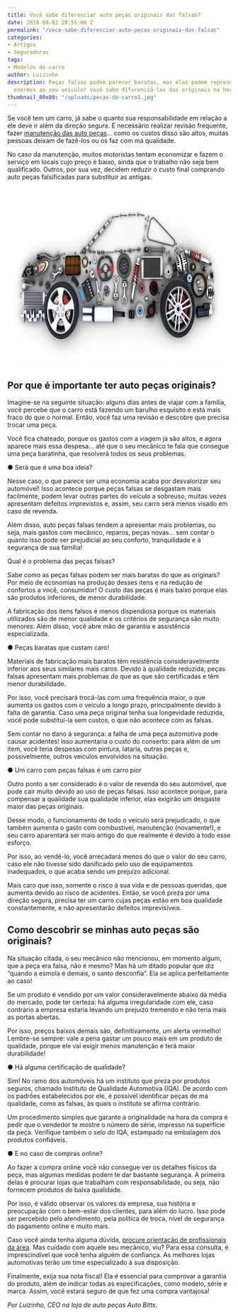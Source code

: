 ```yaml
---
title: Você sabe diferenciar auto peças originais das falsas?
date: 2018-08-02 20:55:00 Z
permalink: "/voce-sabe-diferenciar-auto-pecas-originais-das-falsas"
categories:
- Artigos
- Seguradoras
tags:
- Modelos de carro
author: Luizinho
description: Peças falsas podem parecer baratas, mas elas podem representar danos
  enormes ao seu veículo! Você sabe diferenciá-las das originais na hora da compra?
thumbnail_80x80: "/uploads/pecas-de-carro1.jpg"
---
```


Se você tem um carro, já sabe o quanto sua responsabilidade em relação a ele deve ir além da direção segura. É necessário realizar revisão frequente, fazer [manutenção das auto peças](https://autobitts.com.br/)… como os custos disso são altos, muitas pessoas deixam de fazê-los ou os faz com má qualidade.

No caso da manutenção, muitos motoristas tentam economizar e fazem o serviço em locais cujo preço é baixo, ainda que o trabalho não seja bem qualificado. Outros, por sua vez, decidem reduzir o custo final comprando auto peças falsificadas para substituir as antigas.


<a href="/uploads/pecas-de-carro.jpg"><img class="alignleft size-medium wp-image-3447" src="/uploads/pecas-de-carro.jpg"  alt=""  width="868" height="403"/></a>
## Por que é importante ter auto peças originais?

Imagine-se na seguinte situação: alguns dias antes de viajar com a família, você percebe que o carro está fazendo um barulho esquisito e está mais fraco do que o normal. Então, você faz uma revisão e descobre que precisa trocar uma peça.

Você fica chateado, porque os gastos com a viagem já são altos, e agora aparece mais essa despesa… até que o seu mecânico te fala que consegue uma peça baratinha, que resolverá todos os seus problemas.

● Será que é uma boa ideia?

Nesse caso, o que parece ser uma economia acaba por desvalorizar seu automóvel! Isso acontece porque peças falsas se desgastam mais facilmente, podem levar outras partes do veículo a sobreuso, muitas vezes apresentam defeitos imprevistos e, assim, seu carro será menos visado em caso de revenda.

Além disso, auto peças falsas tendem a apresentar mais problemas, ou seja, mais gastos com mecânico, reparos, peças novas… sem contar o quanto isso pode ser prejudicial ao seu conforto, tranquilidade e à segurança de sua família!

Qual é o problema das peças falsas?

Sabe como as peças falsas podem ser mais baratas do que as originais? Por meio de economias na produção desses itens e na redução de confortos a você, consumidor! O custo das peças é mais baixo porque elas são produtos inferiores, de menor durabilidade.

A fabricação dos itens falsos é menos dispendiosa porque os materiais utilizados são de menor qualidade e os critérios de segurança são muito menores. Além disso, você abre mão de garantia e assistência especializada.

● Peças baratas que custam caro!

Materiais de fabricação mais baratos têm resistência consideravelmente inferior aos seus similares mais caros. Devido à qualidade reduzida, peças falsas apresentam mais problemas do que as que são certificadas e têm menor durabilidade.

Por isso, você precisará trocá-las com uma frequência maior, o que aumenta os gastos com o veículo a longo prazo, principalmente devido à falta de garantia. Caso uma peça original tenha sua longevidade reduzida, você pode substituí-la sem custos, o que não acontece com as falsas.

Sem contar no dano à segurança: a falha de uma peça automotiva pode causar acidentes! Isso aumentaria o custo do conserto: para além de um item, você teria despesas com pintura, lataria, outras peças e, possivelmente, outros veículos envolvidos na situação.

● Um carro com peças falsas é um carro pior

Outro ponto a ser considerado é o valor de revenda do seu automóvel, que pode cair muito devido ao uso de peças falsas. Isso acontece porque, para compensar a qualidade sua qualidade inferior, elas exigirão um desgaste maior das peças originais.

Desse modo, o funcionamento de todo o veículo será prejudicado, o que também aumenta o gasto com combustível, manutenção (novamente!), e seu carro aparentará ser mais antigo do que realmente é devido a todo esse esforço.

Por isso, ao vendê-lo, você arrecadará menos do que o valor do seu carro, caso ele não tivesse sido danificado pelo uso de equipamentos inadequados, o que acaba sendo um prejuízo adicional.

Mais caro que isso, somente o risco à sua vida e de pessoas queridas, que aumenta devido ao risco de acidentes. Então, se você preza por uma direção segura, precisa ter um carro cujas peças estão em boa qualidade constantemente, e não apresentarão defeitos imprevisíveis.

## Como descobrir se minhas auto peças são originais?

Na situação citada, o seu mecânico não mencionou, em momento algum, que a peça era falsa, não é mesmo? Mas há um ditado popular que diz “quando a esmola é demais, o santo desconfia”. Ela se aplica perfeitamente ao caso!

Se um produto é vendido por um valor consideravelmente abaixo da média do mercado, pode ter certeza: há alguma irregularidade com ele, caso contrário a empresa estaria levando um prejuízo tremendo e não teria mais as portas abertas.

Por isso, preços baixos demais são, definitivamente, um alerta vermelho! Lembre-se sempre: vale a pena gastar um pouco mais em um produto de qualidade, porque ele vai exigir menos manutenção e terá maior durabilidade!

● Há alguma certificação de qualidade?

Sim! No ramo dos automóveis há um instituto que preza por produtos seguros, chamado Instituto de Qualidade Automotiva (IQA). De acordo com os padrões estabelecidos por ele, é possível identificar peças de má qualidade, como as falsas, às quais o instituto se afirma contrário.

Um procedimento simples que garante a originalidade na hora da compra é pedir que o vendedor te mostre o número de série, impresso na superfície da peça. Verifique também o selo do IQA, estampado na embalagem dos produtos confiáveis.

● E no caso de compras online?

Ao fazer a compra online você não consegue ver os detalhes físicos da peça, mas algumas medidas podem te dar bastante segurança. A primeira delas é procurar lojas que trabalham com responsabilidade, ou seja, não fornecem produtos de baixa qualidade.

Por isso, é válido observar os valores da empresa, sua história e preocupação com o bem-estar dos clientes, para além do lucro. Isso pode ser percebido pelo atendimento, pela política de troca, nível de segurança do pagamento online e muito mais.

Caso você ainda tenha alguma dúvida, [procure orientação de profissionais da área](https://autobitts.com.br/manual-completo-cuidar-carro-com-economia/). Mas cuidado com aquele seu mecânico, viu? Para essa consulta, é imprescindível que você tenha alguém de confiança. As melhores lojas automotivas terão um time especializado à sua disposição.

Finalmente, exija sua nota fiscal! Ela é essencial para comprovar a garantia do produto, além de indicar todas as especificações, como modelo, série e marca. Assim, você estará seguro de que fez uma compra vantajosa!

*Por Luizinho, CEO na loja de auto peças Auto Bitts.*